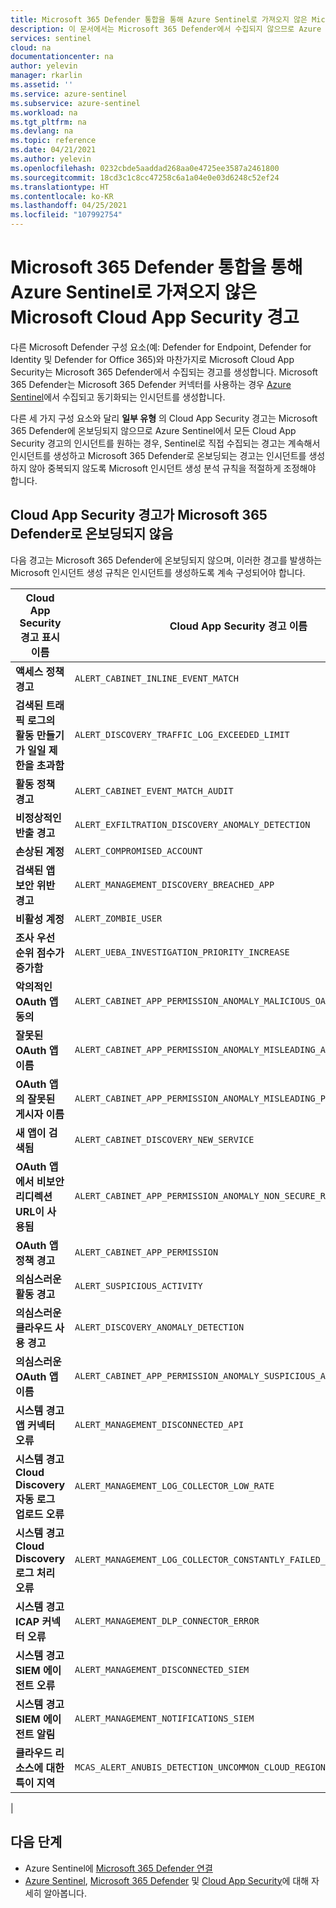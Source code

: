 ```yaml
---
title: Microsoft 365 Defender 통합을 통해 Azure Sentinel로 가져오지 않은 Microsoft Cloud App Security 경고 | Microsoft Docs
description: 이 문서에서는 Microsoft 365 Defender에서 수집되지 않으므로 Azure Sentinel로 직접 수집해야 하는 Microsoft Cloud App Security의 경고를 표시합니다.
services: sentinel
cloud: na
documentationcenter: na
author: yelevin
manager: rkarlin
ms.assetid: ''
ms.service: azure-sentinel
ms.subservice: azure-sentinel
ms.workload: na
ms.tgt_pltfrm: na
ms.devlang: na
ms.topic: reference
ms.date: 04/21/2021
ms.author: yelevin
ms.openlocfilehash: 0232cbde5aaddad268aa0e4725ee3587a2461800
ms.sourcegitcommit: 18cd3c1c8cc47258c6a1a04e0e03d6248c52ef24
ms.translationtype: HT
ms.contentlocale: ko-KR
ms.lasthandoff: 04/25/2021
ms.locfileid: "107992754"
---
```

# <a name="microsoft-cloud-app-security-alerts-not-imported-into-azure-sentinel-through-microsoft-365-defender-integration"></a>Microsoft 365 Defender 통합을 통해 Azure Sentinel로 가져오지 않은 Microsoft Cloud App Security 경고

다른 Microsoft Defender 구성 요소(예: Defender for Endpoint, Defender for Identity 및 Defender for Office 365)와 마찬가지로 Microsoft Cloud App Security는 Microsoft 365 Defender에서 수집되는 경고를 생성합니다. Microsoft 365 Defender는 Microsoft 365 Defender 커넥터를 사용하는 경우 [Azure Sentinel](microsoft-365-defender-sentinel-integration.md#microsoft-365-defender-incidents-and-microsoft-incident-creation-rules)에서 수집되고 동기화되는 인시던트를 생성합니다.

다른 세 가지 구성 요소와 달리 **일부 유형** 의 Cloud App Security 경고는 Microsoft 365 Defender에 온보딩되지 않으므로 Azure Sentinel에서 모든 Cloud App Security 경고의 인시던트를 원하는 경우, Sentinel로 직접 수집되는 경고는 계속해서 인시던트를 생성하고 Microsoft 365 Defender로 온보딩되는 경고는 인시던트를 생성하지 않아 중복되지 않도록 Microsoft 인시던트 생성 분석 규칙을 적절하게 조정해야 합니다.

## <a name="cloud-app-security-alerts-not-onboarded-to-microsoft-365-defender"></a>Cloud App Security 경고가 Microsoft 365 Defender로 온보딩되지 않음

다음 경고는 Microsoft 365 Defender에 온보딩되지 않으며, 이러한 경고를 발생하는 Microsoft 인시던트 생성 규칙은 인시던트를 생성하도록 계속 구성되어야 합니다.

| Cloud App Security 경고 표시 이름 | Cloud App Security 경고 이름 |
|-|-|
| **액세스 정책 경고** | `ALERT_CABINET_INLINE_EVENT_MATCH` |
| **검색된 트래픽 로그의 활동 만들기가 일일 제한을 초과함** | `ALERT_DISCOVERY_TRAFFIC_LOG_EXCEEDED_LIMIT` |
| **활동 정책 경고** | `ALERT_CABINET_EVENT_MATCH_AUDIT` |
| **비정상적인 반출 경고** | `ALERT_EXFILTRATION_DISCOVERY_ANOMALY_DETECTION` |
| **손상된 계정** | `ALERT_COMPROMISED_ACCOUNT` |
| **검색된 앱 보안 위반 경고** | `ALERT_MANAGEMENT_DISCOVERY_BREACHED_APP` |
| **비활성 계정** | `ALERT_ZOMBIE_USER` |
| **조사 우선 순위 점수가 증가함** | `ALERT_UEBA_INVESTIGATION_PRIORITY_INCREASE` |
| **악의적인 OAuth 앱 동의** | `ALERT_CABINET_APP_PERMISSION_ANOMALY_MALICIOUS_OAUTH_APP_CONSENT` |
| **잘못된 OAuth 앱 이름** | `ALERT_CABINET_APP_PERMISSION_ANOMALY_MISLEADING_APP_NAME` |
| **OAuth 앱의 잘못된 게시자 이름** | `ALERT_CABINET_APP_PERMISSION_ANOMALY_MISLEADING_PUBLISHER_NAME` |
| **새 앱이 검색됨** | `ALERT_CABINET_DISCOVERY_NEW_SERVICE` |
| **OAuth 앱에서 비보안 리디렉션 URL이 사용됨** | `ALERT_CABINET_APP_PERMISSION_ANOMALY_NON_SECURE_REDIRECT_URL` |
| **OAuth 앱 정책 경고** | `ALERT_CABINET_APP_PERMISSION` |
| **의심스러운 활동 경고** | `ALERT_SUSPICIOUS_ACTIVITY` |
| **의심스러운 클라우드 사용 경고** | `ALERT_DISCOVERY_ANOMALY_DETECTION` |
| **의심스러운 OAuth 앱 이름** | `ALERT_CABINET_APP_PERMISSION_ANOMALY_SUSPICIOUS_APP_NAME` |
| **시스템 경고 앱 커넥터 오류** | `ALERT_MANAGEMENT_DISCONNECTED_API` |
| **시스템 경고 Cloud Discovery 자동 로그 업로드 오류** | `ALERT_MANAGEMENT_LOG_COLLECTOR_LOW_RATE` |
| **시스템 경고 Cloud Discovery 로그 처리 오류** | `ALERT_MANAGEMENT_LOG_COLLECTOR_CONSTANTLY_FAILED_PARSING` |
| **시스템 경고 ICAP 커넥터 오류** | `ALERT_MANAGEMENT_DLP_CONNECTOR_ERROR` |
| **시스템 경고 SIEM 에이전트 오류** | `ALERT_MANAGEMENT_DISCONNECTED_SIEM` |
| **시스템 경고 SIEM 에이전트 알림** | `ALERT_MANAGEMENT_NOTIFICATIONS_SIEM` |
| **클라우드 리소스에 대한 특이 지역** | `MCAS_ALERT_ANUBIS_DETECTION_UNCOMMON_CLOUD_REGION` |
|

## <a name="next-steps"></a>다음 단계

- Azure Sentinel에 [Microsoft 365 Defender 연결](connect-microsoft-365-defender.md)
- [Azure Sentinel](overview.md), [Microsoft 365 Defender](/microsoft-365/security/defender/microsoft-365-defender) 및 [Cloud App Security](/cloud-app-security/what-is-cloud-app-security)에 대해 자세히 알아봅니다.
